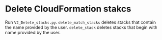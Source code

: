 # Delete CloudFormation stakcs
Run `V2_Delete_stacks.py`. `delete_match_stacks` deletes stacks that contain the name provided by the user. `delete_stack` deletes stacks that begin with name provided by the user. 